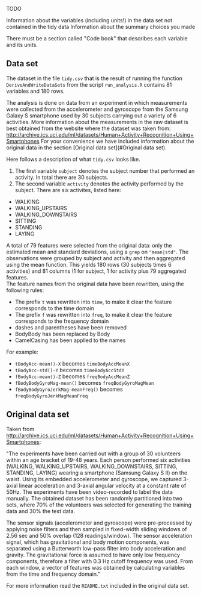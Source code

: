 TODO

Information about the variables (including units!) in the data set not contained in the tidy data
Information about the summary choices you made


There must be a section called "Code book" that describes each variable and its units.

## Data set
The dataset in the file `tidy.csv` that is the result of running the function `DeriveAndWriteDataSets` from the script `run_analysis.R` contains 81 variables and 180 rows.

The analysis is done on data from an experiment in which measurements were collected from the accelerometer and gyroscope from the Samsung Galaxy S smartphone used by 30 subjects carrying out a variety of 6 activities.
More information about the measurements in the raw dataset is best obtained from the website where the dataset was taken from:
http://archive.ics.uci.edu/ml/datasets/Human+Activity+Recognition+Using+Smartphones 
For your convenience we have included information about the original data in the section [Original data set](#Original data set).

Here follows a description of what `tidy.csv` looks like.

1. The first variable `subject` denotes the subject number that performed an activity. In total there are 30 subjects.
2. The second variable `activity` denotes the activity performed by the subject. There are six activites, listed here:

* WALKING
* WALKING_UPSTAIRS
* WALKING_DOWNSTAIRS
* SITTING
* STANDING
* LAYING

A total of 79 features were selected from the original data: only the estimated mean and standard deviations, using a `grep` on `"mean|std"`. The observations were grouped by subject and activity and then aggregated using the mean function. This yields 180 rows (30 subjects times 6 activities) and 81 columns (1 for subject, 1 for activity plus 79 aggregated features.  
The feature names from the original data have been rewritten, using the following rules:

* The prefix `t` was rewritten into `time`, to make it clear the feature corresponds to the time domain
* The prefix `f` was rewritten into `freq`, to make it clear the feature corresponds to the frequency domain
* dashes and parentheses have been removed
* BodyBody has been replaced by Body
* CamelCasing has been applied to the names

For example:

* `tBodyAcc-mean()-X` becomes `timeBodyAccMeanX` 
* `tBodyAcc-std()-Y` becomes `timeBodyAccStdY`
* `fBodyAcc-mean()-Z` becomes `freqBodyAccMeanZ`
* `fBodyBodyGyroMag-mean()` becomes `freqBodyGyroMagMean`
* `fBodyBodyGyroJerkMag-meanFreq()` becomes `freqBodyGyroJerkMagMeanFreq`

## Original data set
Taken from http://archive.ics.uci.edu/ml/datasets/Human+Activity+Recognition+Using+Smartphones:

"The experiments have been carried out with a group of 30 volunteers within an age bracket of 19-48 years. Each person performed six activities (WALKING, WALKING_UPSTAIRS, WALKING_DOWNSTAIRS, SITTING, STANDING, LAYING) wearing a smartphone (Samsung Galaxy S II) on the waist. Using its embedded accelerometer and gyroscope, we captured 3-axial linear acceleration and 3-axial angular velocity at a constant rate of 50Hz. The experiments have been video-recorded to label the data manually. The obtained dataset has been randomly partitioned into two sets, where 70% of the volunteers was selected for generating the training data and 30% the test data. 

The sensor signals (accelerometer and gyroscope) were pre-processed by applying noise filters and then sampled in fixed-width sliding windows of 2.56 sec and 50% overlap (128 readings/window). The sensor acceleration signal, which has gravitational and body motion components, was separated using a Butterworth low-pass filter into body acceleration and gravity. The gravitational force is assumed to have only low frequency components, therefore a filter with 0.3 Hz cutoff frequency was used. From each window, a vector of features was obtained by calculating variables from the time and frequency domain."

For more information read the `README.txt` included in the original data set. 







 

 




